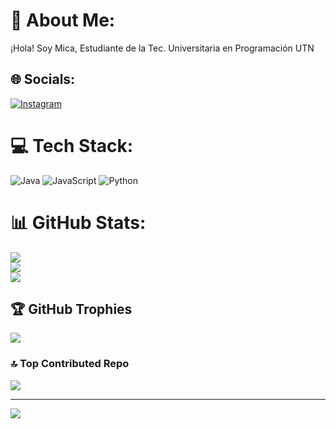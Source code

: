 # 💫 About Me:
¡Hola! Soy Mica, Estudiante de la Tec. Universitaria en Programación UTN


## 🌐 Socials:
[![Instagram](https://img.shields.io/badge/Instagram-%23E4405F.svg?logo=Instagram&logoColor=white)](https://instagram.com/https://www.instagram.com/sanmartin_micaela/) 

# 💻 Tech Stack:
![Java](https://img.shields.io/badge/java-%23ED8B00.svg?style=for-the-badge&logo=openjdk&logoColor=white) ![JavaScript](https://img.shields.io/badge/javascript-%23323330.svg?style=for-the-badge&logo=javascript&logoColor=%23F7DF1E) ![Python](https://img.shields.io/badge/python-3670A0?style=for-the-badge&logo=python&logoColor=ffdd54)
# 📊 GitHub Stats:
![](https://github-readme-stats.vercel.app/api?username=MicaSanmar&theme=tokyonight&hide_border=false&include_all_commits=false&count_private=false)<br/>
![](https://github-readme-streak-stats.herokuapp.com/?user=MicaSanmar&theme=tokyonight&hide_border=false)<br/>
![](https://github-readme-stats.vercel.app/api/top-langs/?username=MicaSanmar&theme=tokyonight&hide_border=false&include_all_commits=false&count_private=false&layout=compact)

## 🏆 GitHub Trophies
![](https://github-profile-trophy.vercel.app/?username=MicaSanmar&theme=tokyonight&no-frame=false&no-bg=false&margin-w=4)

### 🔝 Top Contributed Repo
![](https://github-contributor-stats.vercel.app/api?username=MicaSanmar&limit=5&theme=tokyonight&combine_all_yearly_contributions=true)

---
[![](https://visitcount.itsvg.in/api?id=MicaSanmar&icon=9&color=3)](https://visitcount.itsvg.in)

<!-- Proudly created with GPRM ( https://gprm.itsvg.in ) -->
